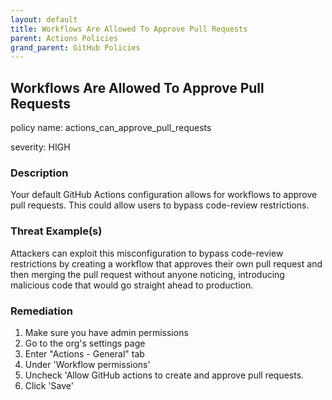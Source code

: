 ```yaml
---
layout: default
title: Workflows Are Allowed To Approve Pull Requests
parent: Actions Policies
grand_parent: GitHub Policies
---
```



## Workflows Are Allowed To Approve Pull Requests
policy name: actions_can_approve_pull_requests

severity: HIGH

### Description
Your default GitHub Actions configuration allows for workflows to approve pull requests. This could allow users to bypass code-review restrictions.

### Threat Example(s)
Attackers can exploit this misconfiguration to bypass code-review restrictions by creating a workflow that approves their own pull request and then merging the pull request without anyone noticing, introducing malicious code that would go straight ahead to production.



### Remediation
1. Make sure you have admin permissions
2. Go to the org's settings page
3. Enter "Actions - General" tab
4. Under 'Workflow permissions'
5. Uncheck 'Allow GitHub actions to create and approve pull requests.
6. Click 'Save'



